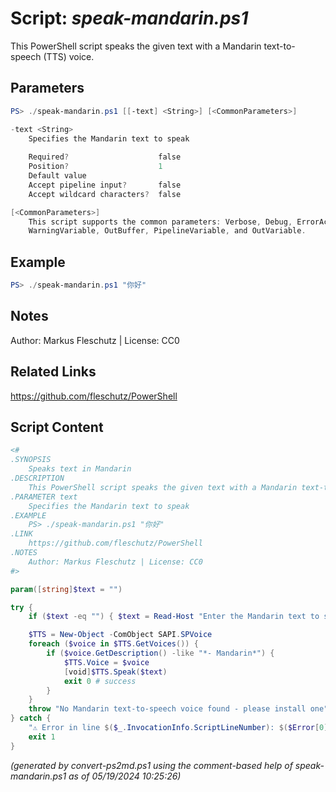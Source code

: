 Script: *speak-mandarin.ps1*
========================

This PowerShell script speaks the given text with a Mandarin text-to-speech (TTS) voice.

Parameters
----------
```powershell
PS> ./speak-mandarin.ps1 [[-text] <String>] [<CommonParameters>]

-text <String>
    Specifies the Mandarin text to speak
    
    Required?                    false
    Position?                    1
    Default value                
    Accept pipeline input?       false
    Accept wildcard characters?  false

[<CommonParameters>]
    This script supports the common parameters: Verbose, Debug, ErrorAction, ErrorVariable, WarningAction, 
    WarningVariable, OutBuffer, PipelineVariable, and OutVariable.
```

Example
-------
```powershell
PS> ./speak-mandarin.ps1 "你好"

```

Notes
-----
Author: Markus Fleschutz | License: CC0

Related Links
-------------
https://github.com/fleschutz/PowerShell

Script Content
--------------
```powershell
<#
.SYNOPSIS
	Speaks text in Mandarin 
.DESCRIPTION
	This PowerShell script speaks the given text with a Mandarin text-to-speech (TTS) voice.
.PARAMETER text
	Specifies the Mandarin text to speak
.EXAMPLE
	PS> ./speak-mandarin.ps1 "你好"
.LINK
	https://github.com/fleschutz/PowerShell
.NOTES
	Author: Markus Fleschutz | License: CC0
#>

param([string]$text = "")

try {
	if ($text -eq "") { $text = Read-Host "Enter the Mandarin text to speak" }

	$TTS = New-Object -ComObject SAPI.SPVoice
	foreach ($voice in $TTS.GetVoices()) {
		if ($voice.GetDescription() -like "*- Mandarin*") { 
			$TTS.Voice = $voice
			[void]$TTS.Speak($text)
			exit 0 # success
		}
	}
	throw "No Mandarin text-to-speech voice found - please install one"
} catch {
	"⚠️ Error in line $($_.InvocationInfo.ScriptLineNumber): $($Error[0])"
	exit 1
}
```

*(generated by convert-ps2md.ps1 using the comment-based help of speak-mandarin.ps1 as of 05/19/2024 10:25:26)*
